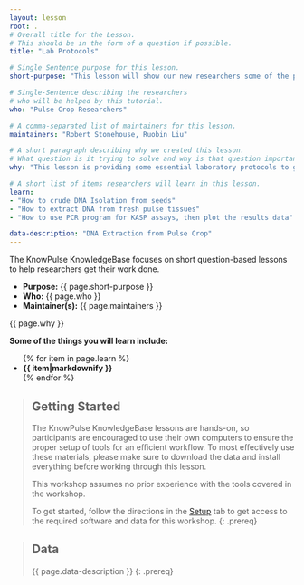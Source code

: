 ```yaml
---
layout: lesson
root: .
# Overall title for the Lesson.
# This should be in the form of a question if possible.
title: "Lab Protocols"

# Single Sentence purpose for this lesson.
short-purpose: "This lesson will show our new researchers some of the protocols we use in our research laboratory."

# Single-Sentence describing the researchers
# who will be helped by this tutorial.
who: "Pulse Crop Researchers"

# A comma-separated list of maintainers for this lesson.
maintainers: "Robert Stonehouse, Ruobin Liu"

# A short paragraph describing why we created this lesson.
# What question is it trying to solve and why is that question important.
why: "This lesson is providing some essential laboratory protocols to guide new researchers to conduct their experiments."

# A short list of items researchers will learn in this lesson.
learn:
- "How to crude DNA Isolation from seeds"
- "How to extract DNA from fresh pulse tissues"
- "How to use PCR program for KASP assays, then plot the results data"

data-description: "DNA Extraction from Pulse Crop"
---
```


The KnowPulse KnowledgeBase focuses on short question-based lessons to help researchers get their work done.

- **Purpose:** {{ page.short-purpose }}
- **Who:** {{ page.who }}
- **Maintainer(s):** {{ page.maintainers }}

{{ page.why }}

<strong>Some of the things you will learn include:</strong>
<ul>
	{% for item in page.learn %}
	<li style="font-weight:bold">{{ item|markdownify }}</li>
	{% endfor %}
</ul>

> ## Getting Started
>
> The KnowPulse KnowledgeBase lessons are hands-on, so participants are
> encouraged to use their own computers to ensure the proper setup of tools
> for an efficient workflow. To most effectively use these materials,
> please make sure to download the data and install everything before
> working through this lesson.
>
> This workshop assumes no prior experience with the tools covered in the
> workshop.
>
> To get started, follow the directions in the [Setup](setup.html) tab to
> get access to the required software and data for this workshop.
{: .prereq}


> ## Data
>
> {{ page.data-description }}
{: .prereq}
